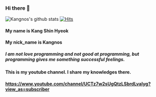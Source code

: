 ### Hi there 👋
![Kangnos's github stats](https://github-readme-stats.vercel.app/api?username=Kangnos&show_icons=true&theme=radical)
[![Hits](https://hits.seeyoufarm.com/api/count/incr/badge.svg?url=https%3A%2F%2Fgithub.com%2FKangnos&count_bg=%2379C83D&title_bg=%23555555&icon=&icon_color=%23E7E7E7&title=hits&edge_flat=false)](https://hits.seeyoufarm.com)

#### My name is Kang Shin Hyeok
#### My nick_name is Kangnos
##### I am not love programming and not good at programming, but programming gives me something successful feelings.
#### This is my youtube channel. I share my knowledges there.
#### https://www.youtube.com/channel/UCTz7w2sUgQtzLSbrdLvalyg?view_as=subscriber
